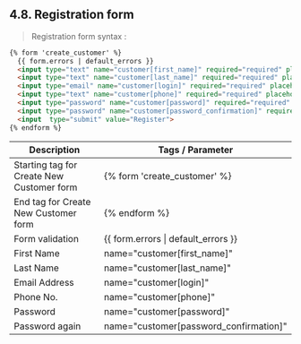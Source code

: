 ## 4.8. Registration form

> Registration form syntax :

```html
{% form 'create_customer' %}
  {{ form.errors | default_errors }}
  <input type="text" name="customer[first_name]" required="required" placeholder="First Name"/>
  <input type="text" name="customer[last_name]" required="required" placeholder="Last Name"/>
  <input type="email" name="customer[login]" required="required" placeholder="Email Address" />
  <input type="text" name="customer[phone]" required="required" placeholder="Phone No."/>
  <input type="password" name="customer[password]" required="required" placeholder="Password"/>
  <input type="password" name="customer[password_confirmation]" required="required" placeholder="Password again"/>
  <input  type="submit" value="Register">
{% endform %}

```

<table>
	<thead>
		<tr>
			<th>Description</th>
			<th>Tags / Parameter</th>
		</tr>
	</thead>
	<tbody>
		<tr>
			<td>Starting tag for Create New Customer form</td>
			<td>{% form 'create_customer' %}</td>
		</tr>
		<tr>
			<td>End tag for Create New Customer form</td>
			<td>{% endform %}</td>
		</tr>
		<tr>
			<td>Form validation</td>
			<td>{{ form.errors | default_errors }}</td>
		</tr>
		<tr>
			<td>First Name</td>
			<td>name="customer[first_name]"</td>
		</tr>
		<tr>
			<td>Last Name</td>
			<td>name="customer[last_name]"</td>
		</tr>
		<tr>
			<td>Email Address</td>
			<td>name="customer[login]"</td>
		</tr>
		<tr>
			<td>Phone No.</td>
			<td>name="customer[phone]"</td>
		</tr>
		<tr>
			<td>Password</td>
			<td>name="customer[password]"</td>
		</tr>
		<tr>
			<td>Password again</td>
			<td>name="customer[password_confirmation]"</td>
		</tr>
	</tbody>
</table>